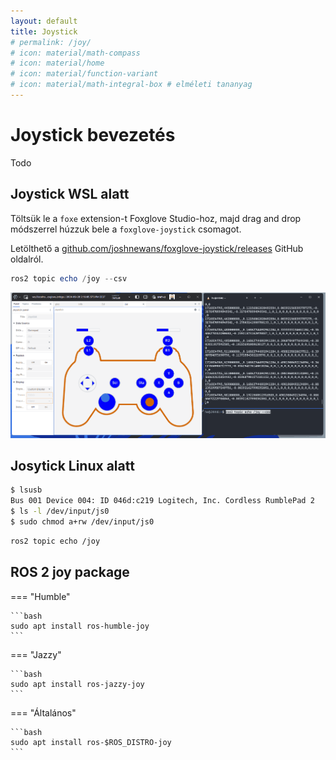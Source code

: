 ```yaml
---
layout: default
title: Joystick
# permalink: /joy/
# icon: material/math-compass
# icon: material/home
# icon: material/function-variant
# icon: material/math-integral-box # elméleti tananyag
---
```



# Joystick bevezetés

Todo

## Joystick  WSL alatt

Töltsük le a `foxe` extension-t Foxglove Studio-hoz, majd drag and drop módszerrel húzzuk bele a `foxglove-joystick` csomagot.

Letölthető a [github.com/joshnewans/foxglove-joystick/releases](https://github.com/joshnewans/foxglove-joystick/releases) GitHub oldalról.



```powershell
ros2 topic echo /joy --csv
```

![alt text](joy1.gif)

## Josytick Linux alatt

```bash
$ lsusb
Bus 001 Device 004: ID 046d:c219 Logitech, Inc. Cordless RumblePad 2
$ ls -l /dev/input/js0 
$ sudo chmod a+rw /dev/input/js0
```

```bash
ros2 topic echo /joy
```

## ROS 2 joy package


=== "Humble"

    ```bash
    sudo apt install ros-humble-joy
    ```

=== "Jazzy"

    ```bash
    sudo apt install ros-jazzy-joy
    ```

=== "Általános"

    ```bash
    sudo apt install ros-$ROS_DISTRO-joy
    ```